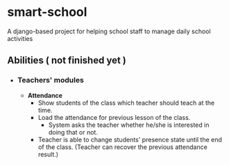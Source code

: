 # smart-school
A django-based project for helping school staff to manage daily school activities

## Abilities ( not finished yet )
- ### Teachers' modules
  - **Attendance**
    - Show students of the class which teacher should teach at the time.
    - Load the attendance for previous lesson of the class.
      - System asks the teacher whether he/she is interested in doing that or not.
    - Teacher is able to change students' presence state until the end of the class. (Teacher can recover the previous attendance result.)
